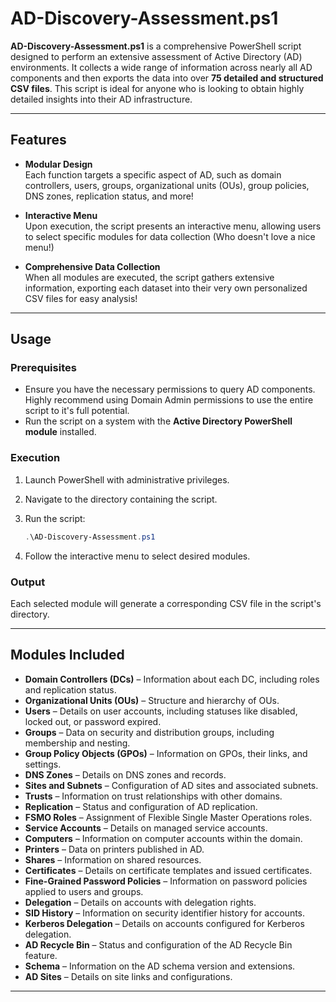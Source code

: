 # AD-Discovery-Assessment.ps1

**AD-Discovery-Assessment.ps1** is a comprehensive PowerShell script designed to perform an extensive assessment of Active Directory (AD) environments. It collects a wide range of information across nearly all AD components and then exports the data into over **75 detailed and structured CSV files**. This script is ideal for anyone who is looking to obtain highly detailed insights into their AD infrastructure.

---

## Features

- **Modular Design**  
  Each function targets a specific aspect of AD, such as domain controllers, users, groups, organizational units (OUs), group policies, DNS zones, replication status, and more!

- **Interactive Menu**  
  Upon execution, the script presents an interactive menu, allowing users to select specific modules for data collection (Who doesn't love a nice menu!)

- **Comprehensive Data Collection**  
  When all modules are executed, the script gathers extensive information, exporting each dataset into their very own personalized CSV files for easy analysis!

---

## Usage

### Prerequisites

- Ensure you have the necessary permissions to query AD components. Highly recommend using Domain Admin permissions to use the entire script to it's full potential.
- Run the script on a system with the **Active Directory PowerShell module** installed.

### Execution

1. Launch PowerShell with administrative privileges.
2. Navigate to the directory containing the script.
3. Run the script:

    ```powershell
    .\AD-Discovery-Assessment.ps1
    ```

4. Follow the interactive menu to select desired modules.

### Output

Each selected module will generate a corresponding CSV file in the script's directory.

---

## Modules Included

- **Domain Controllers (DCs)** – Information about each DC, including roles and replication status.
- **Organizational Units (OUs)** – Structure and hierarchy of OUs.
- **Users** – Details on user accounts, including statuses like disabled, locked out, or password expired.
- **Groups** – Data on security and distribution groups, including membership and nesting.
- **Group Policy Objects (GPOs)** – Information on GPOs, their links, and settings.
- **DNS Zones** – Details on DNS zones and records.
- **Sites and Subnets** – Configuration of AD sites and associated subnets.
- **Trusts** – Information on trust relationships with other domains.
- **Replication** – Status and configuration of AD replication.
- **FSMO Roles** – Assignment of Flexible Single Master Operations roles.
- **Service Accounts** – Details on managed service accounts.
- **Computers** – Information on computer accounts within the domain.
- **Printers** – Data on printers published in AD.
- **Shares** – Information on shared resources.
- **Certificates** – Details on certificate templates and issued certificates.
- **Fine-Grained Password Policies** – Information on password policies applied to users and groups.
- **Delegation** – Details on accounts with delegation rights.
- **SID History** – Information on security identifier history for accounts.
- **Kerberos Delegation** – Details on accounts configured for Kerberos delegation.
- **AD Recycle Bin** – Status and configuration of the AD Recycle Bin feature.
- **Schema** – Information on the AD schema version and extensions.
- **AD Sites** – Details on site links and configurations.

---
